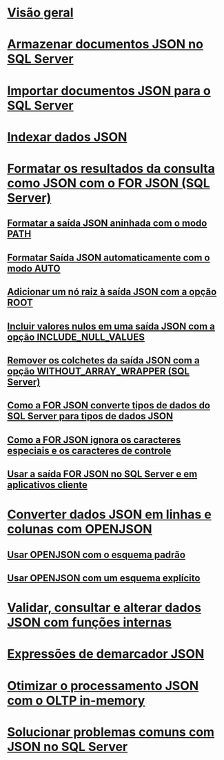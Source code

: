# [Visão geral](json-data-sql-server.md)  
# [Armazenar documentos JSON no SQL Server](store-json-documents-in-sql-tables.md)
# [Importar documentos JSON para o SQL Server](import-json-documents-into-sql-server.md)  
# [Indexar dados JSON](index-json-data.md)  
# [Formatar os resultados da consulta como JSON com o FOR JSON (SQL Server)](format-query-results-as-json-with-for-json-sql-server.md)  
## [Formatar a saída JSON aninhada com o modo PATH](format-nested-json-output-with-path-mode-sql-server.md)  
## [Formatar Saída JSON automaticamente com o modo AUTO](format-json-output-automatically-with-auto-mode-sql-server.md)  
## [Adicionar um nó raiz à saída JSON com a opção ROOT](add-a-root-node-to-json-output-with-the-root-option-sql-server.md)  
## [Incluir valores nulos em uma saída JSON com a opção INCLUDE_NULL_VALUES](include-null-values-in-json-include-null-values-option.md)  
## [Remover os colchetes da saída JSON com a opção WITHOUT_ARRAY_WRAPPER (SQL Server)](remove-square-brackets-from-json-without-array-wrapper-option.md)  
## [Como a FOR JSON converte tipos de dados do SQL Server para tipos de dados JSON](how-for-json-converts-sql-server-data-types-to-json-data-types-sql-server.md)  
## [Como a FOR JSON ignora os caracteres especiais e os caracteres de controle](how-for-json-escapes-special-characters-and-control-characters-sql-server.md)  
## [Usar a saída FOR JSON no SQL Server e em aplicativos cliente](use-for-json-output-in-sql-server-and-in-client-apps-sql-server.md)  
# [Converter dados JSON em linhas e colunas com OPENJSON](convert-json-data-to-rows-and-columns-with-openjson-sql-server.md)  
## [Usar OPENJSON com o esquema padrão](use-openjson-with-the-default-schema-sql-server.md)  
## [Usar OPENJSON com um esquema explícito](use-openjson-with-an-explicit-schema-sql-server.md)  
# [Validar, consultar e alterar dados JSON com funções internas](validate-query-and-change-json-data-with-built-in-functions-sql-server.md)  
# [Expressões de demarcador JSON](json-path-expressions-sql-server.md)  
# [Otimizar o processamento JSON com o OLTP in-memory](optimize-json-processing-with-in-memory-oltp.md)  
# [Solucionar problemas comuns com JSON no SQL Server](solve-common-issues-with-json-in-sql-server.md)  
